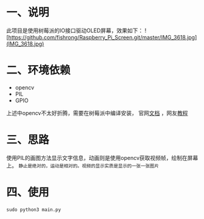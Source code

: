 # 一、说明
此项目是使用树莓派的IO接口驱动OLED屏幕，效果如下：
![https://github.com/fishrong/Raspberry_Pi_Screen.git/master/IMG_3618.jpg](IMG_3618.jpg)

# 二、环境依赖
* opencv
* PIL
* GPIO

上述中opencv不太好折腾，需要在树莓派中编译安装，
官网[文档](https://docs.opencv.org/4.x/d2/de6/tutorial_py_setup_in_ubuntu.html) 
，网友[教程](https://zhuanlan.zhihu.com/p/46032511)

# 三、思路
使用PIL的画图方法显示文字信息，动画则是使用opencv获取视频帧，绘制在屏幕上。
`静止是绝对的，运动是相对的。视频的显示实质是显示的一张一张图片`


# 四、使用
```commandline
sudo python3 main.py
```
